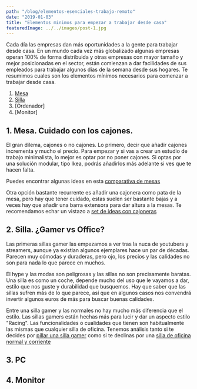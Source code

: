 ```yaml
---
path: "/blog/elementos-esenciales-trabajo-remoto"
date: "2019-01-03"
title: "Elementos minimos para empezar a trabajar desde casa"
featuredImage: ../../images/post-1.jpg
---
```


Cada día las empresas dan más oportunidades a la gente para trabajar desde casa. En un mundo cada vez más globalizado algunas empresas operan 100% de forma distribuida y otras empresas con mayor tamaño y mejor posicionadas en el sector, están comienzan a dar facilidades de sus empleados para trabajar algunos días de la semana desde sus hogares. Te resumimos cuales son los elementos mínimos necesarios para comenzar a trabajar desde casa.

1. [Mesa](/blog/mesas-trabajar-desde-casa)
2. [Silla](/blog/)
3. [Ordenador]
4. [Monitor]

## 1. Mesa. Cuidado con los cajones.

El gran dilema, cajones o no cajones. Lo primero, decir que añadir cajones incrementa y mucho el precio. Para empezar y si vas a crear un estudio de trabajo minimalista, lo mejor es optar por no poner cajones. Si optas por una solución modular, tipo Ikea, podrás añadirlos más adelante si ves que te hacen falta.

Puedes encontrar algunas ideas en esta [comparativa de mesas](/blog/mesas-trabajar-desde-casa)

Otra opción bastante recurrente es añadir una cajonera como pata de la mesa, pero hay que tener cuidado, estas suelen ser bastante bajas y a veces hay que añadir una barra extensora para dar altura a la mesas. Te recomendamos echar un vistazo a [set de ideas con cajoneras](/blog/mesas-con-cajonera)

## 2. Silla. ¿Gamer vs Office?
Las primeras sillas gamer las empezamos a ver tras la nuca de youtubers y streamers, aunque ya existian algunos ejemplares hace un par de décadas. Parecen muy cómodas y duraderas, pero ojo, los precios y las calidades no son para nada lo que parece en muchos.

El hype y las modas son peligrosas y las sillas no son precisamente baratas. Una silla es como un coche, depende mucho del uso que le vayamos a dar, estilo que nos guste y durabilidad que busquemos. Hay que saber que las sillas sufren más de lo que parece, así que en algunos casos nos convendrá invertir algunos euros de más para buscar buenas calidades.

Entre una silla gamer y las normales no hay mucho más diferencia que el estilo. Las sillas gamers están hechas más para lucir y dar un aspecto estilo "Racing". Las funcionalidades o cualidades que tienen son habitualmente las mismas que cualquier silla de oficina. Tenemos análisis tanto si te decides por [pillar una silla gamer](/blog/analisis-sillas-gamer) como si te declinas por una [silla de oficina normal y corriente](/blog/analisis-sillas-oficina)

## 3. PC

## 4. Monitor
